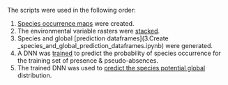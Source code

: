 The scripts were used in the following order:

1. [Species occurrence maps](1.Create_occurrence_maps.ipynb) were created. 
2. The environmental variable rasters were [stacked](2.Stacking_environmental_rasters.ipynb).
2. Species and global [prediction dataframes](3.Create _species_and_global_prediction_dataframes.ipynb) were generated.
4. A DNN was [trained](4.Train_DNN.ipynb) to predict the probability of species occurrence for the training set of presence \& pseudo-absences.
5. The trained DNN was used to [predict the species potential global](5.Global_predictions_trained_DNN.ipynb) distribution. 
